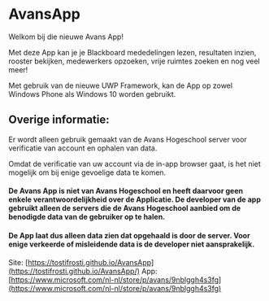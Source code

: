 # AvansApp
Welkom bij die nieuwe Avans App!

Met deze App kan je je Blackboard mededelingen lezen, resultaten inzien, rooster bekijken, medewerkers opzoeken, vrije ruimtes zoeken en nog veel meer!

Met gebruik van de nieuwe UWP Framework, kan de App op zowel Windows Phone als Windows 10 worden gebruikt.

## Overige informatie:
Er wordt alleen gebruik gemaakt van de Avans Hogeschool server voor verificatie van account en ophalen van data.

Omdat de verificatie van uw account via de in-app browser gaat, is het niet mogelijk om bij enige gevoelige data te komen.

#### De Avans App is niet van Avans Hogeschool en heeft daarvoor geen enkele verantwoordelijkheid over de Applicatie. De developer van de app gebruikt alleen de servers die de Avans Hogeschool aanbied om de benodigde data van de gebruiker op te halen.
#### De App laat dus alleen data zien dat opgehaald is door de server. Voor enige verkeerde of misleidende data is de developer niet aansprakelijk.

Site: [https://tostifrosti.github.io/AvansApp](https://tostifrosti.github.io/AvansApp/)
App: [https://www.microsoft.com/nl-nl/store/p/avans/9nblggh4s3fg](https://www.microsoft.com/nl-nl/store/p/avans/9nblggh4s3fg)